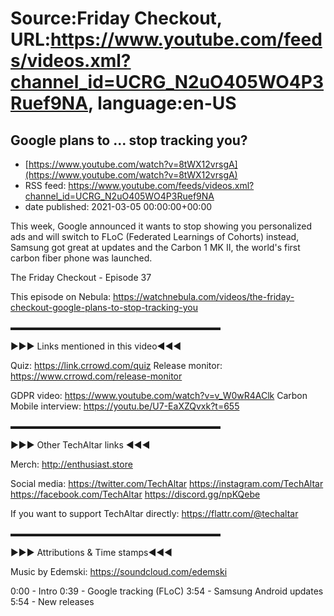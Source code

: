 # Source:Friday Checkout, URL:https://www.youtube.com/feeds/videos.xml?channel_id=UCRG_N2uO405WO4P3Ruef9NA, language:en-US

## Google plans to ... stop tracking you?
 - [https://www.youtube.com/watch?v=8tWX12vrsgA](https://www.youtube.com/watch?v=8tWX12vrsgA)
 - RSS feed: https://www.youtube.com/feeds/videos.xml?channel_id=UCRG_N2uO405WO4P3Ruef9NA
 - date published: 2021-03-05 00:00:00+00:00

This week, Google announced it wants to stop showing you personalized ads and will switch to FLoC (Federated Learnings of Cohorts) instead, Samsung got great at updates and the Carbon 1 MK II, the world's first carbon fiber phone was launched.

The Friday Checkout - Episode 37

This episode on Nebula: https://watchnebula.com/videos/the-friday-checkout-google-plans-to-stop-tracking-you

▬▬▬▬▬▬▬▬▬▬▬▬▬▬▬▬▬▬▬▬▬▬▬▬ 

►►► Links mentioned in this video◄◄◄

Quiz: https://link.crrowd.com/quiz
Release monitor: https://www.crrowd.com/release-monitor

GDPR video: https://www.youtube.com/watch?v=v_W0wR4AClk
Carbon Mobile interview: https://youtu.be/U7-EaXZQvxk?t=655

▬▬▬▬▬▬▬▬▬▬▬▬▬▬▬▬▬▬▬▬▬▬▬▬

►►► Other TechAltar links ◄◄◄

Merch: 
http://enthusiast.store 

Social media: 
https://twitter.com/TechAltar 
https://instagram.com/TechAltar 
https://facebook.com/TechAltar 
https://discord.gg/npKQebe

If you want to support TechAltar directly: 
https://flattr.com/@techaltar 

▬▬▬▬▬▬▬▬▬▬▬▬▬▬▬▬▬▬▬▬▬▬▬▬

►►► Attributions & Time stamps◄◄◄

Music by Edemski: https://soundcloud.com/edemski 

0:00 - Intro
0:39 - Google tracking (FLoC)
3:54 - Samsung Android updates
5:54 - New releases

